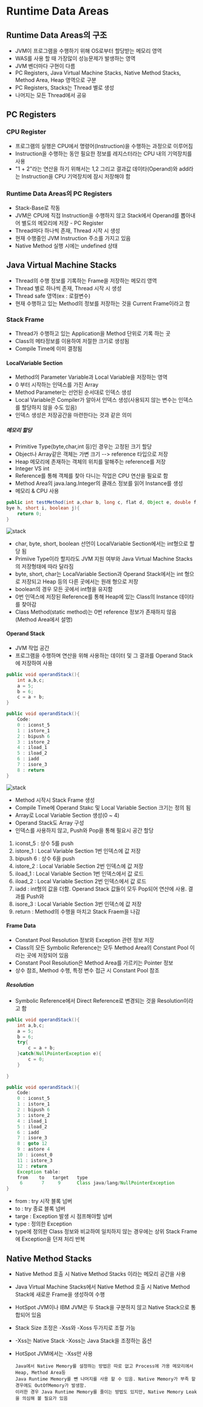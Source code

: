 # Runtime Data Areas

## Runtime Data Areas의 구조
- JVM이 프로그램을 수행하기 위해 OS로부터 할당받는 메모리 영역
- WAS를 사용 할 때 가장많이 성능문제가 발생하는 영역
- JVM 벤더마다 구현이 다름
- PC Registers, Java Virtual Machine Stacks, Native Method Stacks, Method Area, Heap 영역으로 구분
- PC Registers, Stacks는 Thread 별로 생성
- 나머지는 모든 Thread에서 공유

## PC Registers

### CPU Register
- 프로그램의 실행은 CPU에서 명령어(Instruction)을 수행하는 과정으로 이루어짐
- Instruction을 수행하는 동안 필요한 정보를 레지스터라는 CPU 내의 기억장치를 사용
- "1 + 2"라는 연산을 하기 위해서는 1,2 그리고 결과값 데이타(Operand)와 add라는 Instruction을 CPU 기억장치에 잠시 저장해야 함

### Runtime Data Areas의 PC Registers
- Stack-Base로 작동
- JVM은 CPU에 직접 Instruction을 수행하지 않고 Stack에서 Operand를 뽑아내어 별도의 메모리에 저장 - PC Register
- Thread마다 하나씩 존재, Thread 시작 시 생성
- 현재 수행중인 JVM Instruction 주소를 가지고 있음
- Native Method 실행 시에는 undefined 상태

## Java Virtual Machine Stacks
- Thread의 수행 정보를 기록하는 Frame을 저장하는 메모리 영역
- Thread 별로 하나씩 존재, Thread 시작 시 생성
- Thread safe 영역(ex : 로컬변수)
- 현재 수행하고 있는 Method의 정보를 저장하는 것을 Current Frame이라고 함

### Stack Frame
- Thread가 수행하고 있는 Application을 Method 단위로 기록 하는 곳
- Class의 메타정보를 이용하여 저절한 크기로 생성됨
- Compile Time에 이미 결정됨

#### LocalVariable Section
- Method의 Parameter Variable과 Local Variable을 저장하는 영역
- 0 부터 시작하는 인덱스를 가진 Array
- Method Parameter는 선언된 순서대로 인덱스 생성
- Local Variable은 Compiler가 알아서 인덱스 생성(사용되지 않는 변수는 인덱스를 할당하지 않을 수도 있음)
- 인덱스 생성은 저장공간을 마련한다는 것과 같은 의미

##### 메모리 할당
- Primitive Type(byte,char,int 등)인 경우는 고정된 크기 할당
- Object나 Array같은 객체는 가변 크기 --> reference 타입으로 저장
- Heap 메모리에 존재하는 객체의 위치를 말해주는 reference를 저장
- Integer VS int
- Reference를 통해 객체를 찾아 다니는 작업은 CPU 연산을 필요로 함
- Method Area의 java.lang.Integer의 클래스 정보를 읽어 Instance를 생성
- 메모리 & CPU 사용

```java
public int testMethod(int a,char b, long c, flat d, Object e, double f, String g,
bye h, short i, boolean j){
    return 0;
}
```
![stack](./variable_stack.png)

- char, byte, short, boolean 선언이 LocalVariable Section에서는 int형으로 할당 됨
- Primiive Type이라 할지라도 JVM 지원 여부와 Java Virtual Machine Stacks의 저장형태에 따라 달라짐
- byte, short, char는 LocalVariable Section과 Operand Stack에서는 int 형으로 저장되고 Heap 등의 다른 곳에서는 원래 형으로 저장
- boolean의 경우 모든 곳에서 int형을 유지함
- 0번 인덱스에 저장된 Reference를 통해 Heap에 있는 Class의 Instance 데이타를 찾아감
- Class Method(static method)는 0번 reference 정보가 존재하지 않음(Method Area에서 설명)

#### Operand Stack
- JVM 작업 공간
- 프로그램을 수행하며 연산을 위해 사용하는 데이터 및 그 결과를 Operand Stack에 저장하여 사용

```java
public void operandStack(){
    int a,b,c;
    a = 5;
    b = 6;
    c = a + b;
}
```

```java
public void operandStack(){
    Code:
    0 : iconst_5
    1 : istore_1
    2 : bipush 6
    3 : istore_2
    4 : iload_1
    5 : iload_2
    6 : iadd
    7 : isore_3
    8 : return
}
```

![stack](./operand_stack.png)

- Method 시작시 Stack Frame 생성
- Compile Time에 Operand Stakc 및 Local Variable Section 크기는 정의 됨
- Array로 Local Variable Section 생성(0 ~ 4)
- Operand Stack도 Array 구성
- 인덱스를 사용하지 않고, Push와 Pop을 통해 필요시 공간 할당
1. iconst_5 : 상수 5를 push
2. istore_1 : Local Variable Section 1번 인덱스에 값 저장
3. bipush 6 : 상수 6을 push
4. istore_2 : Local Variable Section 2번 인덱스에 값 저장
5. iload_1  : Local Variable Section 1번 인덱스에서 값 로드
6. iload_2  : Local Variable Section 2번 인덱스에서 값 로드
7. iadd     : int형의 값을 더함. Operand Stack 값들이 모두 Pop되어 연산에 사용. 결과를 Push와
8. isore_3  : Local Variable Section 3번 인덱스에 값 저장 
9. return   : Method의 수행을 마치고 Stack Fraem을 나감

#### Frame Data
- Constant Pool Resolution 정보와 Exception 관련 정보 저장
- Class의 모든 Symbolic Reference는 모두 Method Area의 Constant Pool 이라는 곳에 저장되어 있음
- Constant Pool Resolution은 Method Area를 가르키는 Pointer 정보
- 상수 참조, Method 수행, 특정 변수 접근 시 Constant Pool 참조

##### Resolution
- Symbolic Reference에서 Direct Reference로 변경되는 것을 Resolution이라고 함

```java
public void operandStack(){
    int a,b,c;
    a = 5;
    b = 6;
    try{
        c = a + b;
    }catch(NullPointerException e){
        c = 0;
    }
    
}
```

```java
public void operandStack(){
    Code:
    0 : iconst_5
    1 : istore_1
    2 : bipush 6
    3 : istore_2
    4 : iload_1
    5 : iload_2
    6 : iadd
    7 : isore_3
    8 : goto 12
    9 : astore 4
    10 : iconst_0
    11 : istore_3
    12 : return
    Exception table:
    from    to   target   type
     6       7     9      Class java/lang/NullPointerException
}
```

- from : try 시작 블록 넘버
- to   : try 종료 블록 넘버
- targe : Exception 발생 시 점프해야할 넘버
- type  : 정의한 Exception
- type에 정의한 Class 정보와 비교하여 일치하지 않는 경우에는 상위 Stack Frame에 Exception을 던져 처리 반복

## Native Method Stacks
- Native Method 호출 시 Native Method Stacks 이라는 메모리 공간을 사용
- Java Virtual Machine Stacks에서 Native Method 호출 시 Native Method Stack에 새로운 Frame을 생성하여 수행
- HotSpot JVM이나 IBM JVM은 두 Stack을 구분하지 않고 Native Stack으로 통합되어 있음
- Stack Size 조정은 -Xss와 -Xoss 두가지로 조절 가능
- -Xss는 Native Stack -Xoss는 Java Stack을 조정하는 옵션
- HotSpot JVM에서는 -Xss만 사용

      Java에서 Native Memory를 설정하는 방법은 따로 없고 Process에 가용 메모리에서 Heap, Method Area등
      Java Runtime Memory를 뺀 나머지를 사용 할 수 있음. Native Memory가 부족 할 경우에도 OutOfMemory가 발생함.
      이러한 경우 Java Runtime Memory를 줄이는 방법도 있지만, Native Memory Leak을 의심해 볼 필요가 있음
